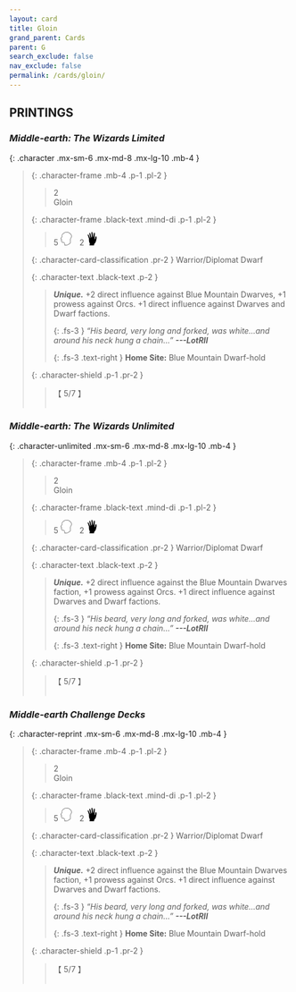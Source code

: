 ```yaml
---
layout: card
title: Gloin
grand_parent: Cards
parent: G
search_exclude: false
nav_exclude: false
permalink: /cards/gloin/
---
```


## PRINTINGS


### _Middle-earth: The Wizards Limited_

{: .character .mx-sm-6 .mx-md-8 .mx-lg-10 .mb-4 }
> {: .character-frame .mb-4 .p-1 .pl-2 }
> > <div class="card-mp">2</div>
> > <div class="character-card-name">Gloin</div>
>
> {: .character-frame .black-text .mind-di .p-1 .pl-2 }
> > 5 ![](/assets/images/mind.svg)&emsp;2 ![](/assets/images/di.svg)
>
> {: .character-card-classification .pr-2 }
> Warrior/Diplomat Dwarf
>
> {: .character-text .black-text .p-2 }
> > _**Unique.**_ +2 direct influence against Blue Mountain Dwarves, +1 prowess against Orcs. +1 direct influence against Dwarves and Dwarf factions. 
> > 
> > {: .fs-3 } 
> > _“His beard, very long and forked, was white...and around his neck hung a chain...”_ ***---&#65279;LotRII***  
> > 
> > {: .fs-3 .text-right } 
> > **Home Site:** Blue Mountain Dwarf-hold 
>
> {: .character-shield .p-1 .pr-2 }
> > <div class="card-shield">【 5/7 】</div>
> > <div class="card-corruption">&nbsp;</div>

### _Middle-earth: The Wizards Unlimited_

{: .character-unlimited .mx-sm-6 .mx-md-8 .mx-lg-10 .mb-4 }
> {: .character-frame .mb-4 .p-1 .pl-2 }
> > <div class="card-mp">2</div>
> > <div class="character-card-name">Gloin</div>
>
> {: .character-frame .black-text .mind-di .p-1 .pl-2 }
> > 5 ![](/assets/images/mind.svg)&emsp;2 ![](/assets/images/di.svg)
>
> {: .character-card-classification .pr-2 }
> Warrior/Diplomat Dwarf
>
> {: .character-text .black-text .p-2 }
> > _**Unique.**_ +2 direct influence against the Blue Mountain Dwarves faction, +1 prowess against Orcs. +1 direct influence against Dwarves and Dwarf factions. 
> > 
> > {: .fs-3 } 
> > _“His beard, very long and forked, was white...and around his neck hung a chain...”_ ***---&#65279;LotRII***  
> > 
> > {: .fs-3 .text-right } 
> > **Home Site:** Blue Mountain Dwarf-hold 
>
> {: .character-shield .p-1 .pr-2 }
> > <div class="card-shield">【 5/7 】</div>
> > <div class="card-corruption">&nbsp;</div>

### _Middle-earth Challenge Decks_

{: .character-reprint .mx-sm-6 .mx-md-8 .mx-lg-10 .mb-4 }
> {: .character-frame .mb-4 .p-1 .pl-2 }
> > <div class="card-mp">2</div>
> > <div class="character-card-name">Gloin</div>
>
> {: .character-frame .black-text .mind-di .p-1 .pl-2 }
> > 5 ![](/assets/images/mind.svg)&emsp;2 ![](/assets/images/di.svg)
>
> {: .character-card-classification .pr-2 }
> Warrior/Diplomat Dwarf
>
> {: .character-text .black-text .p-2 }
> > _**Unique.**_ +2 direct influence against the Blue Mountain Dwarves faction, +1 prowess against Orcs. +1 direct influence against Dwarves and Dwarf factions. 
> > 
> > {: .fs-3 } 
> > _“His beard, very long and forked, was white...and around his neck hung a chain...”_ ***---&#65279;LotRII***  
> > 
> > {: .fs-3 .text-right } 
> > **Home Site:** Blue Mountain Dwarf-hold 
>
> {: .character-shield .p-1 .pr-2 }
> > <div class="card-shield">【 5/7 】</div>
> > <div class="card-corruption">&nbsp;</div>
